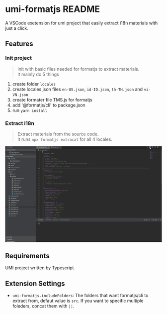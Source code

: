 # umi-formatjs README

A VSCode exetension for umi project that easily extract i18n materials with just a click. 

## Features

### Init project
> Init with basic files needed for formatjs to extract materials.   
> It mainly do 5 things   
1. create folder `locales`
2. create locales json files `en-US.json`, `id-ID.json`, `th-TH.json` and `vi-VN.json`
3. create formater file TMS.js for formatjs
4. add '@formatjs/cli' to package.json
5. run `yarn install`

### Extract i18n
> Extract materials from the source code.   
> It runs `npx formatjs extracat` for all 4 locales.

![demo](images/demo.gif)

## Requirements

UMI project written by Typescript

## Extension Settings

* `umi-formatjs.includeFolders`: The folders that want formatjs/cli to extract from, defaut value is `src`. If you want to specific multiple foleders, concat them with `||`.